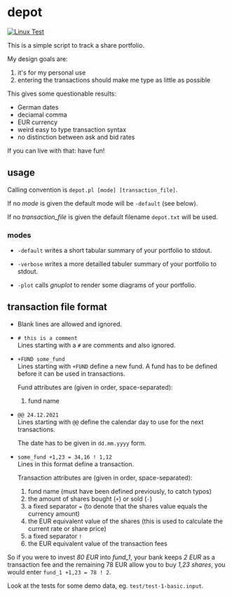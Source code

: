 depot
=====

[![Linux Test](https://github.com/mmitch/depot/actions/workflows/test_linux.yml/badge.svg)](https://github.com/mmitch/depot/actions/workflows/test_linux.yml)

This is a simple script to track a share portfolio.

My design goals are:

1. it's for my personal use
2. entering the transactions should make me type as little as possible

This gives some questionable results:

 * German dates
 * deciamal comma
 * EUR currency
 * weird easy to type transaction syntax
 * no distinction between ask and bid rates

If you can live with that: have fun!



usage
-----

Calling convention is `depot.pl [mode] [transaction_file]`.

If no *mode* is given the default mode will be `-default` (see below).

If no *transaction_file* is given the default filename `depot.txt`
will be used.


### modes

 * `-default` writes a short tabular summary of your portfolio to
   stdout.

 * `-verbose` writes a more detailled tabuler summary of your
   portfolio to stdout.

 * `-plot` calls _gnuplot_ to render some diagrams of your portfolio.



transaction file format
-----------------------

 * Blank lines are allowed and ignored.
 
 * `# this is a comment`  
   Lines starting with a `#` are comments and also ignored.
 
 * `+FUND some_fund`  
   Lines starting with `+FUND` define a new fund.  A fund has to be
   defined before it can be used in transactions.
   
   Fund attributes are (given in order, space-separated):
   
   1. fund name

 * `@@ 24.12.2021`  
   Lines starting with `@@` define the calendar day to use for the
   next transactions.
   
   The date has to be given in `dd.mm.yyyy` form.
   
 * `some_fund +1,23 = 34,16 ! 1,12`  
   Lines in this format define a transaction.
   
   Transaction attributes are (given in order, space-separated):
   
   1. fund name (must have been defined previously, to catch typos)
   2. the amount of shares bought (`+`) or sold (`-`)
   3. a fixed separator `=`
      (to denote that the shares value equals the currency amount)
   4. the EUR equivalent value of the shares
      (this is used to calculate the current rate or share price)
   5. a fixed separator `!`
   5. the EUR equivalent value of the transaction fees

So if you were to invest *80 EUR* into *fund_1*, your bank keeps *2
EUR* as a transaction fee and the remaining 78 EUR allow you to buy
*1,23 shares*, you would enter `fund_1 +1,23 = 78 ! 2`.

Look at the tests for some demo data, eg. `test/test-1-basic.input`.
